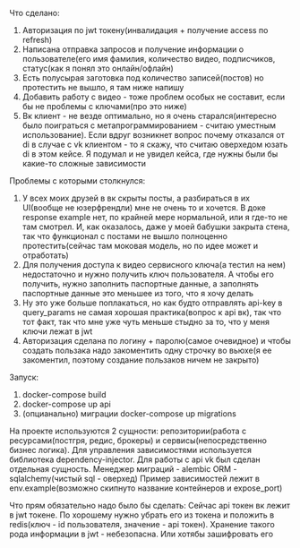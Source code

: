 Что сделано:

1. Авторизация по jwt токену(инвалидация + получение access по refresh)
2. Написана отправка запросов и получение информации о пользователе(его имя фамилия, количество видео, подписчиков, статус(как я понял это онлайн/офлайн)
3. Есть полусырая заготовка под количество записей(постов) но протестить не вышло, я там ниже напишу
3. Добавить работу с видео - тоже проблем особых не составит, если бы не проблемы с ключами(про это ниже)
4. Вк клиент - не везде оптимально, но я очень старался(интересно было поиграться с метапрограммированием - считаю уместным использование). Если вдруг возникнет вопрос почему отказался от di в случае с vk клиентом - то я скажу, что считаю оверхедом юзать di в этом кейсе. Я подумал и не увидел кейса, где нужны были бы какие-то сложные зависимости

Проблемы с которыми столкнулся:

1. У всех моих друзей в вк скрыты посты, а разбираться в их UI(вообще не юзерфрендли) мне не очень то и хочется. В доке response example нет, по крайней мере нормальной, или я где-то не там смотрел. И, как оказалось, даже у моей бабушки закрыта стена, так что функционал с постами не вышло полноценно протестить(сейчас там моковая модель, но по идее может и отработать)
2. Для получения доступа к видео сервисного ключа(а тестил на нем) недостаточно и нужно получить ключ пользователя. А чтобы его получить, нужно заполнить паспортные данные, а заполнять паспортные данные это меньшее из того, что я хочу делать
3. Ну это уже больше поплакаться, но как будто отправлять api-key в query_params не самая хорошая практика(вопрос к api вк), так что тот факт, так что мне уже чуть меньше стыдно за то, что у меня ключи лежат в jwt
4. Авторизация сделана по логину + паролю(самое очевидное) и чтобы создать пользака надо закоментить одну строчку во вьюхе(я ее закоментил, поэтому создание пользаков ничем не закрыто)




Запуск:

1. docker-compose build
2. docker-compose up api
3. (опцианально) миграции docker-compose up migrations


На проекте используются 2 сущности: репозитории(работа с ресурсами(постгря, редис, брокеры) и сервисы(непосредственно бизнес логика). Для управления зависимостями используется библиотека dependency-injector. Для работы с api vk был сделан отдельная сущность. 
Менеджер миграций - alembic
ORM - sqlalchemy(чистый sql - оверхед)
Пример зависимостей лежит в env.example(возможно скипнуто название контейнеров и expose_port)

Что прям обязательно надо было бы сделать: Сейчас api токен вк лежит в jwt токене. По хорошему нужно убрать его из токена и положить в redis(ключ - id пользователя, значение - api токен). Хранение такого рода информации в jwt - небезопасна. Или хотябы зашифровать его
